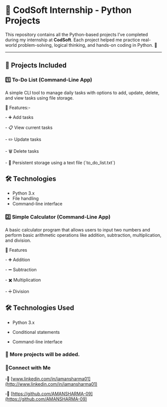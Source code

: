 # 💼 CodSoft Internship - Python Projects

This repository contains all the Python-based projects I’ve completed during my internship at **CodSoft**. Each project helped me practice real-world problem-solving, logical thinking, and hands-on coding in Python. 🐍

---

## 📁 Projects Included

### 1️⃣ To-Do List (Command-Line App)

A simple CLI tool to manage daily tasks with options to add, update, delete, and view tasks using file storage.

&#x20;🔧 Features:-

\- ➕ Add tasks &#x20;

\- 📋 View current tasks &#x20;

\- ✏️ Update tasks &#x20;

\- 🗑️ Delete tasks &#x20;

\- 💾 Persistent storage using a text file (\`to\_do\_list.txt\`)

## 🛠️ Technologies

* Python 3.x
* File handling
* Command-line interface

### 2️⃣ Simple Calculator (Command-Line App)

A basic calculator program that allows users to input two numbers and perform basic arithmetic operations like addition, subtraction, multiplication, and division.

&#x20;🔧 Features

\- ➕ Addition &#x20;

\- ➖ Subtraction &#x20;

\- ✖️ Multiplication &#x20;

\- ➗ Division &#x20;

## 🛠️ Technologies Used

* Python 3.x

* Conditional statements

* Command-line interface


### 📌 More projects will be added.

### 🔗Connect with Me

▫️💼 [www.linkedin.com/in/iamansharma01](http://www.linkedin.com/in/iamansharma01)

▫️🔗 [https://github.com/AMANSHARMA-09](https://github.com/AMANSHARMA-09)
